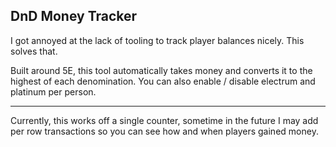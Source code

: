DnD Money Tracker
---

I got annoyed at the lack of tooling to track player balances nicely. This solves that.

Built around 5E, this tool automatically takes money and converts it to the highest of each denomination. You can also enable / disable electrum and platinum per person.

---

Currently, this works off a single counter, sometime in the future I may add per row transactions so you can see how and when players gained money.